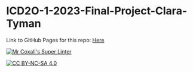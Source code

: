 # ICD2O-1-2023-Final-Project-Clara-Tyman

Link to GitHub Pages for this repo: [Here](https://github.com/MTHS-ICD2O-1-2023/ICD2O-1-2023-Final-Project-Clara-Tyman)

[![Mr Coxall's Super Linter](https://github.com/<OWNER>/<REPOSITORY>/workflows/Mr%20Coxall's%20Super%20Linter/badge.svg)](https://github.com/<OWNER>/<REPOSITORY>/actions)

[![CC BY-NC-SA 4.0](https://img.shields.io/badge/License-CC%20BY--NC--SA%204.0-blue.svg)](./LICENSE)
